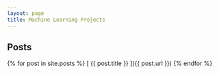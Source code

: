 ```yaml
---
layout: page
title: Machine Learning Projects
---
```


## Posts

{% for post in site.posts %}
[ {{ post.title }} ]({{ post.url }})
{% endfor %}
